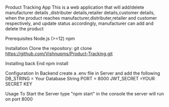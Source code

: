 Product Tracking App
This is a web application that will add/delete manufacturer details ,distributer details,retailer details,customer details, when the product reaches manufacturer,distributer,retailer and customer respectively, and update status accordingly, manufacturer can add and delete the product

Prerequisites Node.js (>=12) npm

Installation Clone the repository:
git clone https://github.com/Vishnupms/Product-Tracking.git


Installing back End
npm install

Configuration
In Backend create a .env file in Server and add the following
DB_STRING = Your Database String
PORT = 8000
JWT_SECRET =YOUR SECRET KEY

Usage
To Start the Server type "npm start" in the console the server will run on port 8000
